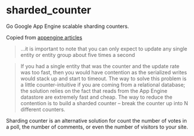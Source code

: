 sharded_counter
==============

Go Google App Engine scalable sharding counters.

Copied from [appengine articles](https://developers.google.com/appengine/articles/sharding_counters)

> ...it is important to note that you can only expect to update any single entity or entity group about five times a second

> If you had a single entity that was the counter and the update rate was too fast, then you would have contention as the serialized writes would stack up and start to timeout. The way to solve this problem is a little counter-intuitive if you are coming from a relational database; the solution relies on the fact that reads from the App Engine datastore are extremely fast and cheap. The way to reduce the contention is to build a sharded counter – break the counter up into N different counters.

Sharding counter is an alternative solution for count the number of votes in a poll, the number of comments, or even the number of visitors to your site.
